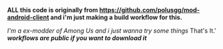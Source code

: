 **ALL this code is originally from https://github.com/polusgg/mod-android-client and i'm just making a build workflow for this.**

*I'm a ex-modder of Among Us and i just wanna try some things* That's It.'
***workflows are public if you want to download it***
